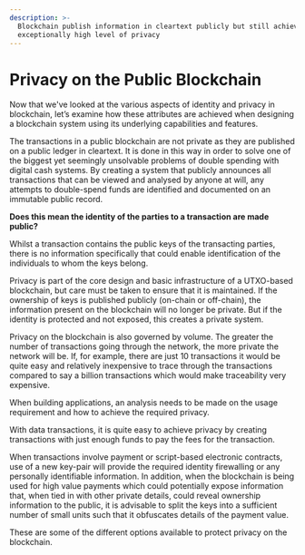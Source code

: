 ```yaml
---
description: >-
  Blockchain publish information in cleartext publicly but still achieve
  exceptionally high level of privacy
---
```


# Privacy on the Public Blockchain

Now that we've looked at the various aspects of identity and privacy in blockchain, let’s examine how these attributes are achieved when designing a blockchain system using its underlying capabilities and features.

The transactions in a public blockchain are not private as they are published on a public ledger in cleartext. It is done in this way in order to solve one of the biggest yet seemingly unsolvable problems of double spending with digital cash systems. By creating a system that publicly announces all transactions that can be viewed and analysed by anyone at will, any attempts to double-spend funds are identified and documented on an immutable public record.

**Does this mean the identity of the parties to a transaction are made public?**

Whilst a transaction contains the public keys of the transacting parties, there is no information specifically that could enable identification of the individuals to whom the keys belong.

Privacy is part of the core design and basic infrastructure of a UTXO-based blockchain, but care must be taken to ensure that it is maintained. If the ownership of keys is published publicly (on-chain or off-chain), the information present on the blockchain will no longer be private. But if the identity is protected and not exposed, this creates a private system.

Privacy on the blockchain is also governed by volume. The greater the number of transactions going through the network, the more private the network will be. If, for example, there are just 10 transactions it would be quite easy and relatively inexpensive to trace through the transactions compared to say a billion transactions which would make traceability very expensive.

When building applications, an analysis needs to be made on the usage requirement and how to achieve the required privacy.

With data transactions, it is quite easy to achieve privacy by creating transactions with just enough funds to pay the fees for the transaction.

When transactions involve payment or script-based electronic contracts, use of a new key-pair will provide the required identity firewalling or any personally identifiable information. In addition, when the blockchain is being used for high value payments which could potentially expose information that, when tied in with other private details, could reveal ownership information to the public, it is advisable to split the keys into a sufficient number of small units such that it obfuscates details of the payment value.

These are some of the different options available to protect privacy on the blockchain.
